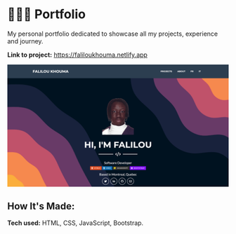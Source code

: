 # 🧑🏿‍💻 Portfolio
My personal portfolio dedicated to showcase all my projects, experience and journey.

**Link to project:** https://faliloukhouma.netlify.app

![alt tag](landing.png)

## How It's Made:

**Tech used:** HTML, CSS, JavaScript, Bootstrap.



